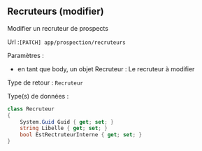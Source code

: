 ## <span id='modifierrecruteurs'>Recruteurs (modifier)</span>

Modifier un recruteur de prospects

Url :`[PATCH] app/prospection/recruteurs`

Paramètres : 

- en tant que body, un objet Recruteur : Le recruteur à modifier

Type de retour : `Recruteur`

Type(s) de données :

```csharp
class Recruteur
{
	System.Guid Guid { get; set; }
	string Libelle { get; set; }
	bool EstRectruteurInterne { get; set; }
}

```
